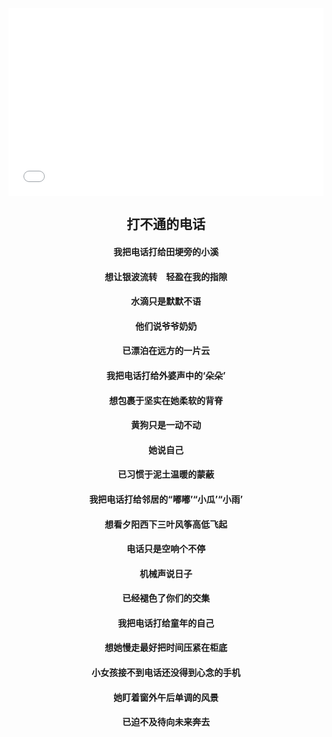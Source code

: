 <iframe  style="width:100%; height:300px; max-width:100%；align:center;" src="//player.bilibili.com/player.html?aid=385358863&bvid=BV1KZ4y1e774&cid=754574466&page=1" scrolling="no" border="0" frameborder="no" framespacing="0" allowfullscreen="true"> </iframe>
<center><h2>打不通的电话</h2></center>
<center><h4>我把电话打给田埂旁的小溪</h4></center></h4></center>
<center><h4>想让银波流转　轻盈在我的指隙</h4></center>
<center><h4>水滴只是默默不语</h4></center>
<center><h4>他们说爷爷奶奶</h4></center>
<center><h4>已漂泊在远方的一片云</h4></center>

<center><h4>我把电话打给外婆声中的‘朵朵’</h4></center>
<center><h4>想包裹于坚实在她柔软的背脊</h4></center>
<center><h4>黄狗只是一动不动</h4></center>
<center><h4>她说自己</h4></center>
<center><h4>已习惯于泥土温暖的蒙蔽</h4></center>

<center><h4>我把电话打给邻居的“嘟嘟’“小瓜’“小雨’</h4></center>
<center><h4>想看夕阳西下三叶风筝高低飞起</h4></center>
<center><h4>电话只是空响个不停</h4></center>
<center><h4>机械声说日子</h4></center>
<center><h4>已经褪色了你们的交集</h4></center>

<center><h4>我把电话打给童年的自己</h4></center>
<center><h4>想她慢走最好把时间压紧在柜底</h4></center>
<center><h4>小女孩接不到电话还没得到心念的手机</h4></center>
<center><h4>她盯着窗外午后单调的风景</h4></center>
<center><h4>已迫不及待向未来奔去</h4></center>